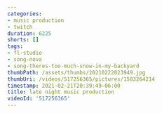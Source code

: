 ```yaml
---
categories:
- music production
- twitch
duration: 6225
shorts: []
tags:
- fl-studio
- song-nova
- song-theres-too-much-snow-in-my-backyard
thumbPath: /assets/thumbs/20210222023949.jpg
thumbUri: /videos/517256365/pictures/1583264214
timestamp: 2021-02-21T20:39:49-06:00
title: late night music production
videoId: '517256365'
---
```

